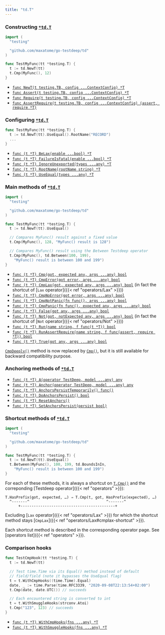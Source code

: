 ```yaml
---
title: "td.T"
---
```


### Constructing [`*td.T`]

```go
import (
  "testing"

  "github.com/maxatome/go-testdeep/td"
)

func TestMyFunc(tt *testing.T) {
  t := td.NewT(tt)
  t.Cmp(MyFunc(), 12)
}
```

- [`func NewT(t testing.TB, config ...ContextConfig) *T`](https://pkg.go.dev/github.com/maxatome/go-testdeep/td#NewT)
- [`func Assert(t testing.TB, config ...ContextConfig) *T`](https://pkg.go.dev/github.com/maxatome/go-testdeep/td#Assert)
- [`func Require(t testing.TB, config ...ContextConfig) *T`](https://pkg.go.dev/github.com/maxatome/go-testdeep/td#Require)
- [`func AssertRequire(t testing.TB, config ...ContextConfig) (assert, require *T)`](https://pkg.go.dev/github.com/maxatome/go-testdeep/td#AssertRequire)


### Configuring [`*td.T`]

```go
func TestMyFunc(tt *testing.T) {
  t := td.NewT(tt).UseEqual().RootName("RECORD")
  ...
}
```

- [`func (t *T) BeLax(enable ...bool) *T`](https://pkg.go.dev/github.com/maxatome/go-testdeep/td#T.BeLax)
- [`func (t *T) FailureIsFatal(enable ...bool) *T`](https://pkg.go.dev/github.com/maxatome/go-testdeep/td#T.FailureIsFatal)
- [`func (t *T) IgnoreUnexported(types ...any) *T`](https://pkg.go.dev/github.com/maxatome/go-testdeep/td#T.IgnoreUnexported)
- [`func (t *T) RootName(rootName string) *T`](https://pkg.go.dev/github.com/maxatome/go-testdeep/td#T.RootName)
- [`func (t *T) UseEqual(types ...any) *T`](https://pkg.go.dev/github.com/maxatome/go-testdeep/td#T.UseEqual)


### Main methods of [`*td.T`]

```go
import (
  "testing"

  "github.com/maxatome/go-testdeep/td"
)

func TestMyFunc(tt *testing.T) {
  t := td.NewT(tt).UseEqual()

  // Compares MyFunc() result against a fixed value
  t.Cmp(MyFunc(), 128, "MyFunc() result is 128")

  // Compares MyFunc() result using the Between Testdeep operator
  t.Cmp(MyFunc(), td.Between(100, 199),
    "MyFunc() result is between 100 and 199")
}
```

- [`func (t *T) Cmp(got, expected any, args ...any) bool`](https://pkg.go.dev/github.com/maxatome/go-testdeep/td#T.Cmp)
- [`func (t *T) CmpError(got error, args ...any) bool`](https://pkg.go.dev/github.com/maxatome/go-testdeep/td#T.CmpError)
- [`func (t *T) CmpLax(got, expected any, args ...any) bool`](https://pkg.go.dev/github.com/maxatome/go-testdeep/td#T.CmpLax)
  (in fact the shortcut of [`Lax` operator]({{< ref "operators/Lax" >}}))
- [`func (t *T) CmpNoError(got error, args ...any) bool`](https://pkg.go.dev/github.com/maxatome/go-testdeep/td#T.CmpNoError)
- [`func (t *T) CmpNotPanic(fn func(), args ...any) bool`](https://pkg.go.dev/github.com/maxatome/go-testdeep/td#T.CmpNotPanic)
- [`func (t *T) CmpPanic(fn func(), expected any, args ...any) bool`](https://pkg.go.dev/github.com/maxatome/go-testdeep/td#T.CmpPanic)
- [`func (t *T) False(got any, args ...any) bool`](https://pkg.go.dev/github.com/maxatome/go-testdeep/td#T.False)
- [`func (t *T) Not(got, notExpected any, args ...any) bool`](https://pkg.go.dev/github.com/maxatome/go-testdeep/td#T.Not)
  (in fact the shortcut of [`Not` operator]({{< ref "operators/Not" >}}))
- [`func (t *T) Run(name string, f func(t *T)) bool`](https://pkg.go.dev/github.com/maxatome/go-testdeep/td#T.Run)
- [`func (t *T) RunAssertRequire(name string, f func(assert, require *T)) bool`](https://pkg.go.dev/github.com/maxatome/go-testdeep/td#T.RunAssertRequire)
- [`func (t *T) True(got any, args ...any) bool`](https://pkg.go.dev/github.com/maxatome/go-testdeep/td#T.True)

[`CmpDeeply()`](https://pkg.go.dev/github.com/maxatome/go-testdeep/td#T.CmpDeeply)
method is now replaced by
[`Cmp()`](https://pkg.go.dev/github.com/maxatome/go-testdeep/td#T.Cmp),
but it is still available for backward compatibility purpose.


### Anchoring methods of [`*td.T`]

- [`func (t *T) A(operator TestDeep, model ...any) any`](https://pkg.go.dev/github.com/maxatome/go-testdeep/td#T.A)
- [`func (t *T) Anchor(operator TestDeep, model ...any) any`](https://pkg.go.dev/github.com/maxatome/go-testdeep/td#T.Anchor)
- [`func (t *T) AnchorsPersistTemporarily() func()`](https://pkg.go.dev/github.com/maxatome/go-testdeep/td#T.AnchorsPersistTemporarily)
- [`func (t *T) DoAnchorsPersist() bool`](https://pkg.go.dev/github.com/maxatome/go-testdeep/td#T.DoAnchorsPersist)
- [`func (t *T) ResetAnchors()`](https://pkg.go.dev/github.com/maxatome/go-testdeep/td#T.ResetAnchors)
- [`func (t *T) SetAnchorsPersist(persist bool)`](https://pkg.go.dev/github.com/maxatome/go-testdeep/td#T.SetAnchorsPersist)


### Shortcut methods of [`*td.T`]

```go
import (
  "testing"

  "github.com/maxatome/go-testdeep/td"
)

func TestMyFunc(tt *testing.T) {
  t := td.NewT(tt).UseEqual()
  t.Between(MyFunc(), 100, 199, td.BoundsInIn,
    "MyFunc() result is between 100 and 199")
}
```

For each of these methods, it is always a shortcut on
[`T.Cmp()`](https://pkg.go.dev/github.com/maxatome/go-testdeep/td#T.Cmp) and
the correponding [Testdeep operator]({{< ref "operators" >}}):

```
T.HasPrefix(got, expected, …) ⇒ T.Cmp(t, got, HasPrefix(expected), …)
  ^-------^                                   ^-------^
      +-------------------------------------------+
```

Excluding [`Lax` operator]({{< ref "operators/Lax" >}}) for which the
shortcut method stays [`CmpLax`]({{< ref "operators/Lax#cmplax-shortcut" >}}).

Each shortcut method is described in the corresponding operator
page. See [operators list]({{< ref "operators" >}}).


### Comparison hooks

```go
func TestCmpHook(tt *testing.T) {
  t := td.NewT(tt)

  // Test time.Time via its Equal() method instead of default
  // field/field (note it bypasses the UseEqual flag)
  t = t.WithCmpHooks((time.Time).Equal)
  date, _ := time.Parse(time.RFC3339, "2020-09-08T22:13:54+02:00")
  t.Cmp(date, date.UTC()) // succeeds

  // Each encountered string is converted to int
  t = t.WithSmuggleHooks(strconv.Atoi)
  t.Cmp("123", 123) // succeeds
}
```

- [`func (t *T) WithCmpHooks(fns ...any) *T`](https://pkg.go.dev/github.com/maxatome/go-testdeep/td#T.WithCmpHooks)
- [`func (t *T) WithSmuggleHooks(fns ...any) *T`](https://pkg.go.dev/github.com/maxatome/go-testdeep/td#T.WithSmuggleHooks)


[`td.T`]: https://pkg.go.dev/github.com/maxatome/go-testdeep/td#T
[`*td.T`]: https://pkg.go.dev/github.com/maxatome/go-testdeep/td#T
